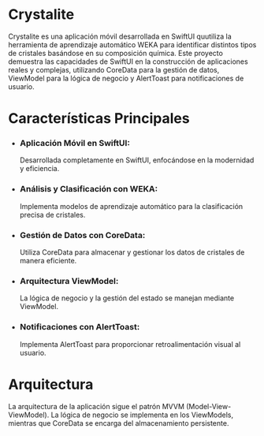 # Crystalite

Crystalite es una aplicación móvil desarrollada en SwiftUI quutiliza la herramienta de aprendizaje automático WEKA para identificar distintos tipos de cristales basándose en su composición química.
Este proyecto demuestra las capacidades de SwiftUI en la construcción de aplicaciones reales y complejas, utilizando CoreData para la gestión de datos, ViewModel para la lógica de negocio y AlertToast para notificaciones de usuario.

# Características Principales
- ### Aplicación Móvil en SwiftUI:
  Desarrollada completamente en SwiftUI, enfocándose en la modernidad y eficiencia.
- ### Análisis y Clasificación con WEKA:
  Implementa modelos de aprendizaje automático para la clasificación precisa de cristales.
- ### Gestión de Datos con CoreData:
  Utiliza CoreData para almacenar y gestionar los datos de cristales de manera eficiente.
- ### Arquitectura ViewModel:
  La lógica de negocio y la gestión del estado se manejan mediante ViewModel.
- ### Notificaciones con AlertToast:
  Implementa AlertToast para proporcionar retroalimentación visual al usuario.

# Arquitectura
La arquitectura de la aplicación sigue el patrón MVVM (Model-View-ViewModel). La lógica de negocio se implementa en los ViewModels, mientras que CoreData se encarga del almacenamiento persistente.
